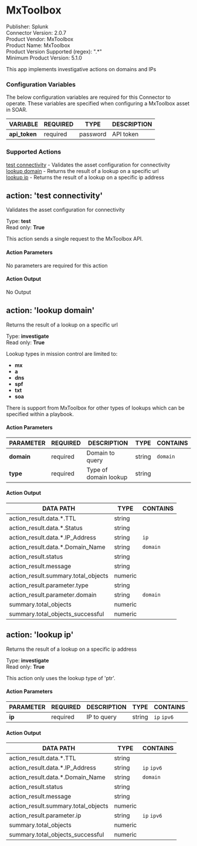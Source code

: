 [comment]: # "Auto-generated SOAR connector documentation"
# MxToolbox

Publisher: Splunk  
Connector Version: 2\.0\.7  
Product Vendor: MxToolbox  
Product Name: MxToolbox  
Product Version Supported (regex): "\.\*"  
Minimum Product Version: 5\.1\.0  

This app implements investigative actions on domains and IPs

### Configuration Variables
The below configuration variables are required for this Connector to operate.  These variables are specified when configuring a MxToolbox asset in SOAR.

VARIABLE | REQUIRED | TYPE | DESCRIPTION
-------- | -------- | ---- | -----------
**api\_token** |  required  | password | API token

### Supported Actions  
[test connectivity](#action-test-connectivity) - Validates the asset configuration for connectivity  
[lookup domain](#action-lookup-domain) - Returns the result of a lookup on a specific url  
[lookup ip](#action-lookup-ip) - Returns the result of a lookup on a specific ip address  

## action: 'test connectivity'
Validates the asset configuration for connectivity

Type: **test**  
Read only: **True**

This action sends a single request to the MxToolbox API\.

#### Action Parameters
No parameters are required for this action

#### Action Output
No Output  

## action: 'lookup domain'
Returns the result of a lookup on a specific url

Type: **investigate**  
Read only: **True**

Lookup types in mission control are limited to\:<ul><li><b>mx</b></li><li><b>a</b></li><li><b>dns</b></li><li><b>spf</b></li><li><b>txt</b></li><li><b>soa</b></li></ul>There is support from MxToolbox for other types of lookups which can be specified within a playbook\.

#### Action Parameters
PARAMETER | REQUIRED | DESCRIPTION | TYPE | CONTAINS
--------- | -------- | ----------- | ---- | --------
**domain** |  required  | Domain to query | string |  `domain` 
**type** |  required  | Type of domain lookup | string | 

#### Action Output
DATA PATH | TYPE | CONTAINS
--------- | ---- | --------
action\_result\.data\.\*\.TTL | string | 
action\_result\.data\.\*\.Status | string | 
action\_result\.data\.\*\.IP\_Address | string |  `ip` 
action\_result\.data\.\*\.Domain\_Name | string |  `domain` 
action\_result\.status | string | 
action\_result\.message | string | 
action\_result\.summary\.total\_objects | numeric | 
action\_result\.parameter\.type | string | 
action\_result\.parameter\.domain | string |  `domain` 
summary\.total\_objects | numeric | 
summary\.total\_objects\_successful | numeric |   

## action: 'lookup ip'
Returns the result of a lookup on a specific ip address

Type: **investigate**  
Read only: **True**

This action only uses the lookup type of 'ptr'\.

#### Action Parameters
PARAMETER | REQUIRED | DESCRIPTION | TYPE | CONTAINS
--------- | -------- | ----------- | ---- | --------
**ip** |  required  | IP to query | string |  `ip`  `ipv6` 

#### Action Output
DATA PATH | TYPE | CONTAINS
--------- | ---- | --------
action\_result\.data\.\*\.TTL | string | 
action\_result\.data\.\*\.IP\_Address | string |  `ip`  `ipv6` 
action\_result\.data\.\*\.Domain\_Name | string |  `domain` 
action\_result\.status | string | 
action\_result\.message | string | 
action\_result\.summary\.total\_objects | numeric | 
action\_result\.parameter\.ip | string |  `ip`  `ipv6` 
summary\.total\_objects | numeric | 
summary\.total\_objects\_successful | numeric | 
